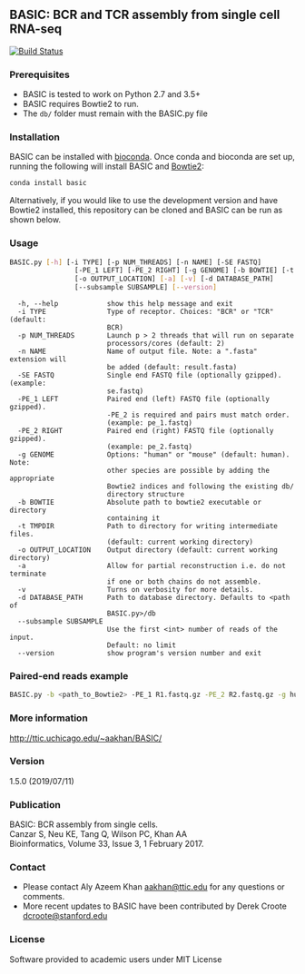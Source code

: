## BASIC: BCR and TCR assembly from single cell RNA-seq

[![Build Status](https://travis-ci.org/akds/BASIC.svg?branch=master)](https://travis-ci.org/akds/BASIC)

### Prerequisites
* BASIC is tested to work on Python 2.7 and 3.5+
* BASIC requires Bowtie2 to run.
* The `db/` folder must remain with the BASIC.py file

### Installation
BASIC can be installed with [bioconda](https://bioconda.github.io/#using-bioconda). Once conda and bioconda are set up, running the following will install BASIC and [Bowtie2](http://bowtie-bio.sourceforge.net/bowtie2/index.shtml):

```bash
conda install basic
```

Alternatively, if you would like to use the development version and have Bowtie2 installed, this repository can be cloned and BASIC can be run as shown below.

### Usage

```bash
BASIC.py [-h] [-i TYPE] [-p NUM_THREADS] [-n NAME] [-SE FASTQ]
                [-PE_1 LEFT] [-PE_2 RIGHT] [-g GENOME] [-b BOWTIE] [-t TMPDIR]
                [-o OUTPUT_LOCATION] [-a] [-v] [-d DATABASE_PATH]
                [--subsample SUBSAMPLE] [--version]
```

```
  -h, --help            show this help message and exit
  -i TYPE               Type of receptor. Choices: "BCR" or "TCR" (default:
                        BCR)
  -p NUM_THREADS        Launch p > 2 threads that will run on separate
                        processors/cores (default: 2)
  -n NAME               Name of output file. Note: a ".fasta" extension will
                        be added (default: result.fasta)
  -SE FASTQ             Single end FASTQ file (optionally gzipped). (example:
                        se.fastq)
  -PE_1 LEFT            Paired end (left) FASTQ file (optionally gzipped).
                        -PE_2 is required and pairs must match order.
                        (example: pe_1.fastq)
  -PE_2 RIGHT           Paired end (right) FASTQ file (optionally gzipped).
                        (example: pe_2.fastq)
  -g GENOME             Options: "human" or "mouse" (default: human). Note:
                        other species are possible by adding the appropriate
                        Bowtie2 indices and following the existing db/
                        directory structure
  -b BOWTIE             Absolute path to bowtie2 executable or directory
                        containing it
  -t TMPDIR             Path to directory for writing intermediate files.
                        (default: current working directory)
  -o OUTPUT_LOCATION    Output directory (default: current working directory)
  -a                    Allow for partial reconstruction i.e. do not terminate
                        if one or both chains do not assemble.
  -v                    Turns on verbosity for more details.
  -d DATABASE_PATH      Path to database directory. Defaults to <path of
                        BASIC.py>/db
  --subsample SUBSAMPLE
                        Use the first <int> number of reads of the input.
                        Default: no limit
  --version             show program's version number and exit
```

### Paired-end reads example

```bash
BASIC.py -b <path_to_Bowtie2> -PE_1 R1.fastq.gz -PE_2 R2.fastq.gz -g human -i BCR
```

### More information
http://ttic.uchicago.edu/~aakhan/BASIC/

### Version
1.5.0 (2019/07/11)

### Publication
BASIC: BCR assembly from single cells.  
Canzar S, Neu KE, Tang Q, Wilson PC, Khan AA  
Bioinformatics, Volume 33, Issue 3, 1 February 2017.

### Contact
* Please contact Aly Azeem Khan <aakhan@ttic.edu> for any questions or comments.
* More recent updates to BASIC have been contributed by Derek Croote <dcroote@stanford.edu>

### License
Software provided to academic users under MIT License
